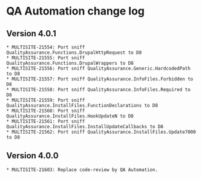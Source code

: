 # QA Automation change log

## Version 4.0.1
    * MULTISITE-21554: Port sniff QualityAssurance.Functions.DrupalHttpRequest to D8
    * MULTISITE-21555: Port sniff QualityAssurance.Functions.DrupalWrappers to D8
    * MULTISITE-21556: Port sniff QualityAssurance.Generic.HardcodedPath to D8
    * MULTISITE-21557: Port sniff QualityAssurance.InfoFiles.Forbidden to D8
    * MULTISITE-21558: Port sniff QualityAssurance.InfoFiles.Required to D8
    * MULTISITE-21559: Port sniff QualityAssurance.InstallFiles.FunctionDeclarations to D8
    * MULTISITE-21560: Port sniff QualityAssurance.InstallFiles.HookUpdateN to D8
    * MULTISITE-21561: Port sniff QualityAssurance.InstallFiles.InstallUpdateCallbacks to D8
    * MULTISITE-21562: Port sniff QualityAssurance.InstallFiles.Update7000 to D8

## Version 4.0.0
    * MULTISITE-21603: Replace code-review by QA Automation.

